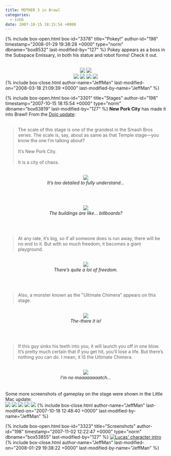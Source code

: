 ```yaml
---
title: MOTHER 3 in Brawl
categories:
  - ssbb
date: 2007-10-15 18:15:54 +0000
---
```

{% include box-open.html box-id="3378" title="Pokey!" author-id="198" timestamp="2008-01-29 19:38:28 +0000" type="norm" dbname="box8532" last-modified-by="127" %}
Pokey appears as a boss in the Subspace Emissary, in both his statue and robot forms! Check it out.<br/><br/>
<center>
<img src="/ssbb/spoilers/ok/screenshots/other/boss_porky.png" />
<img src="/ssbb/spoilers/ok/screenshots/other/boss_porkys.png" /><br/>
<a href="/ssbb/spoilers/ok/screenshots/other/pokey.jpg"><img border="0" src="/ssbb/spoilers/ok/screenshots/other/pokey_small.jpg" /></a>
<a href="/ssbb/spoilers/ok/screenshots/other/pokey2.jpg"><img border="0" src="/ssbb/spoilers/ok/screenshots/other/pokey2_small.jpg" /></a>
<a href="/ssbb/spoilers/ok/screenshots/other/pokey3.jpg"><img border="0" src="/ssbb/spoilers/ok/screenshots/other/pokey3_small.jpg" /></a>
<a href="/ssbb/spoilers/ok/screenshots/other/pokey4.jpg"><img border="0" src="/ssbb/spoilers/ok/screenshots/other/pokey4_small.jpg" /></a>
</center>
{% include box-close.html author-name="JeffMan" last-modified-on="2008-03-18 21:09:39 +0000" last-modified-by-name="JeffMan" %}

{% include box-open.html box-id="3301" title="Stages" author-id="198" timestamp="2007-10-15 18:15:54 +0000" type="norm" dbname="box63819" last-modified-by="127" %}
<b>New Pork City</b> has made it into Brawl! From the <a href="http://www.smashbros.com/en_us/stages/stage14.html">Dojo update</a>:<br/><br/>

<blockquote>The scale of this stage is one of the grandest in the Smash Bros series. The scale is, say, about as same as that Temple stage—you know the one I’m talking about?<br/><br/>It’s New Pork City.<br/><br/>It is a city of chaos.</blockquote><br/><center><img src="/ssbb/spoilers/ok/screenshots/stages/npc1.jpg" /><br/><i>It’s too detailed to fully understand...</i></center><br/>

<br/><center><img src="/ssbb/spoilers/ok/screenshots/stages/npc2.jpg" /><br/><i>The buildings are like... billboards?</i></center><br/>

<br/><blockquote>At any rate, it’s big, so if all someone does is run away, there will be no end to it. But with so much freedom, it becomes a giant playground.</blockquote><br/><center><img src="/ssbb/spoilers/ok/screenshots/stages/npc3.jpg" /><br/><i>There’s quite a lot of freedom.</i></center><br/>

<br/><blockquote>Also, a monster known as the "Ultimate Chimera" appears on this stage.</blockquote><br/><center><img src="/ssbb/spoilers/ok/screenshots/stages/npc4.jpg" /><br/><i>The-there it is!</i></center><br/>


<br/><blockquote>If this guy sinks his teeth into you, it will launch you off in one blow. It’s pretty much certain that if you get hit, you’ll lose a life. But there’s nothing you can do. I mean, it IS the Ultimate Chimera.</blockquote><br/><center><img src="/ssbb/spoilers/ok/screenshots/stages/npc5.jpg" /><br/><i>I’m no maaaaaaaatch...</i></center><br/><br/>
Some more screenshots of gameplay on the stage were shown in the Little Mac update:<br/><a href="/ssbb/spoilers/ok/screenshots/stages/npc6.jpg"><img src="/ssbb/spoilers/ok/screenshots/stages/npcp6.jpg" border="0" /></a>
<a href="/ssbb/spoilers/ok/screenshots/stages/npc7.jpg"><img src="/ssbb/spoilers/ok/screenshots/stages/npcp7.jpg" border="0" /></a>
<a href="/ssbb/spoilers/ok/screenshots/stages/npc8.jpg"><img src="/ssbb/spoilers/ok/screenshots/stages/npcp8.jpg" border="0" /></a>
<a href="/ssbb/spoilers/ok/screenshots/stages/npc9.jpg"><img src="/ssbb/spoilers/ok/screenshots/stages/npcp9.jpg" border="0" /></a>
<a href="/ssbb/spoilers/ok/screenshots/stages/npc10.jpg"><img src="/ssbb/spoilers/ok/screenshots/stages/npcp10.jpg" border="0" /></a>
{% include box-close.html author-name="JeffMan" last-modified-on="2007-10-18 12:48:40 +0000" last-modified-by-name="JeffMan" %}

{% include box-open.html box-id="3323" title="Screenshots" author-id="198" timestamp="2007-11-02 12:22:47 +0000" type="norm" dbname="box53855" last-modified-by="127" %}
<a href="/ssbb/spoilers/ok/screenshots/other/intro.jpg"><img border="0" src="/ssbb/spoilers/ok/screenshots/other/intro_p.jpg" title="Lucas' character intro"/></a>
{% include box-close.html author-name="JeffMan" last-modified-on="2008-01-29 19:38:22 +0000" last-modified-by-name="JeffMan" %}
